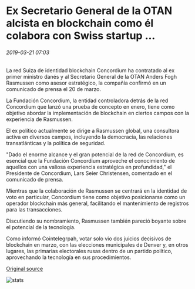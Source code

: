 # Ex Secretario General de la OTAN alcista en blockchain como él colabora con Swiss startup ...

###### 2019-03-21 07:03

La red Suiza de identidad blockchain Concordium ha contratado al ex primer ministro danés y al Secretario General de la OTAN Anders Fogh Rasmussen como asesor estratégico, la compañía confirmó en un comunicado de prensa el 20 de marzo.

La Fundación Concordium, la entidad controladora detrás de la red Concordium que lanzó una prueba de concepto en enero, tiene como objetivo abordar la implementación de blockchain en ciertos campos con la experiencia de Rasmussen.

El ex político actualmente se dirige a Rasmussen global, una consultora activa en diversos campos, incluyendo la democracia, las relaciones transatlánticas y la política de seguridad.

"Dado el enorme alcance y el gran potencial de la red de Concordium, es esencial que la Fundación Concordium aproveche el conocimiento de aquellos con una valiosa experiencia estratégica en profundidad," el Presidente de Concordium, Lars Seier Christensen, comentado en el comunicado de prensa.

Mientras que la colaboración de Rasmussen se centrará en la identidad de voto en particular, Concordium tiene como objetivo posicionarse como un operador blockchain más general, facilitando el mantenimiento de registros para las transacciones.

Discutiendo su nombramiento, Rasmussen también pareció boyante sobre el potencial de la tecnología.

Como informó Cointelegrpah, votar solo vio dos juicios decisivos de blockchain en marzo, con las elecciones municipales de Denver y, en otros lugares, las primarias electorales rusas dentro de un partido político, aprovechando la tecnología en sus procedimientos.

[Original source](https://cointelegraph.com/news/ex-nato-secretary-general-bullish-on-blockchain-as-he-partners-with-swiss-startup)

![stats](https://c.statcounter.com/11760860/0/a89fa40b/1/ "stats")